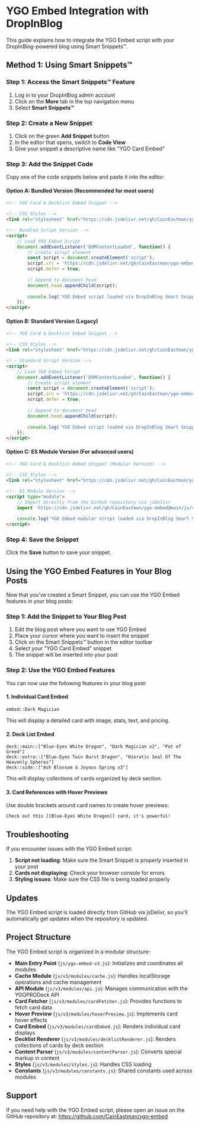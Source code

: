 # YGO Embed Integration with DropInBlog

This guide explains how to integrate the YGO Embed script with your DropInBlog-powered blog using Smart Snippets™.

## Method 1: Using Smart Snippets™

### Step 1: Access the Smart Snippets™ Feature

1. Log in to your DropInBlog admin account
2. Click on the **More** tab in the top navigation menu
3. Select **Smart Snippets™**

### Step 2: Create a New Snippet

1. Click on the green **Add Snippet** button
2. In the editor that opens, switch to **Code View**
3. Give your snippet a descriptive name like "YGO Card Embed"

### Step 3: Add the Snippet Code

Copy one of the code snippets below and paste it into the editor:

#### Option A: Bundled Version (Recommended for most users)

```html
<!-- YGO Card & Decklist Embed Snippet -->

<!-- CSS Styles -->
<link rel="stylesheet" href="https://cdn.jsdelivr.net/gh/CainEastman/ygo-embed@main/js/v3/ygo-embed-v3.css">

<!-- Bundled Script Version -->
<script>
    // Load YGO Embed Script
    document.addEventListener('DOMContentLoaded', function() {
        // Create script element
        const script = document.createElement('script');
        script.src = 'https://cdn.jsdelivr.net/gh/CainEastman/ygo-embed@main/dist/ygo-embed-v3.min.js';
        script.defer = true;
        
        // Append to document head
        document.head.appendChild(script);
        
        console.log('YGO Embed script loaded via DropInBlog Smart Snippet');
    });
</script>
```

#### Option B: Standard Version (Legacy)

```html
<!-- YGO Card & Decklist Embed Snippet -->

<!-- CSS Styles -->
<link rel="stylesheet" href="https://cdn.jsdelivr.net/gh/CainEastman/ygo-embed@main/js/v3/ygo-embed-v3.css">

<!-- Standard Script Version -->
<script>
    // Load YGO Embed Script
    document.addEventListener('DOMContentLoaded', function() {
        // Create script element
        const script = document.createElement('script');
        script.src = 'https://cdn.jsdelivr.net/gh/CainEastman/ygo-embed@main/ygo-embed-v3.js';
        script.defer = true;
        
        // Append to document head
        document.head.appendChild(script);
        
        console.log('YGO Embed script loaded via DropInBlog Smart Snippet');
    });
</script>
```

#### Option C: ES Module Version (For advanced users)

```html
<!-- YGO Card & Decklist Embed Snippet (Modular Version) -->

<!-- CSS Styles -->
<link rel="stylesheet" href="https://cdn.jsdelivr.net/gh/CainEastman/ygo-embed@main/js/v3/ygo-embed-v3.css">

<!-- ES Module Version -->
<script type="module">
    // Import directly from the GitHub repository via jsDelivr
    import 'https://cdn.jsdelivr.net/gh/CainEastman/ygo-embed@main/js/v3/ygo-embed-v3-modular.js';
    
    console.log('YGO Embed modular script loaded via DropInBlog Smart Snippet');
</script>
```

### Step 4: Save the Snippet

Click the **Save** button to save your snippet.

## Using the YGO Embed Features in Your Blog Posts

Now that you've created a Smart Snippet, you can use the YGO Embed features in your blog posts:

### Step 1: Add the Snippet to Your Blog Post

1. Edit the blog post where you want to use YGO Embed
2. Place your cursor where you want to insert the snippet
3. Click on the Smart Snippets™ button in the editor toolbar
4. Select your "YGO Card Embed" snippet
5. The snippet will be inserted into your post

### Step 2: Use the YGO Embed Features

You can now use the following features in your blog post:

#### 1. Individual Card Embed

```
embed::Dark Magician
```

This will display a detailed card with image, stats, text, and pricing.

#### 2. Deck List Embed

```
deck::main::["Blue-Eyes White Dragon", "Dark Magician x2", "Pot of Greed"]
deck::extra::["Blue-Eyes Twin Burst Dragon", "Hieratic Seal Of The Heavenly Spheres"]
deck::side::["Ash Blossom & Joyous Spring x3"]
```

This will display collections of cards organized by deck section.

#### 3. Card References with Hover Previews

Use double brackets around card names to create hover previews:

```
Check out this [[Blue-Eyes White Dragon]] card, it's powerful!
```

## Troubleshooting

If you encounter issues with the YGO Embed script:

1. **Script not loading**: Make sure the Smart Snippet is properly inserted in your post
2. **Cards not displaying**: Check your browser console for errors
3. **Styling issues**: Make sure the CSS file is being loaded properly

## Updates

The YGO Embed script is loaded directly from GitHub via jsDelivr, so you'll automatically get updates when the repository is updated.

## Project Structure

The YGO Embed script is organized in a modular structure:

- **Main Entry Point** (`js/ygo-embed-v3.js`): Initializes and coordinates all modules
- **Cache Module** (`js/v3/modules/cache.js`): Handles localStorage operations and cache management
- **API Module** (`js/v3/modules/api.js`): Manages communication with the YGOPRODeck API
- **Card Fetcher** (`js/v3/modules/cardFetcher.js`): Provides functions to fetch card data
- **Hover Preview** (`js/v3/modules/hoverPreview.js`): Implements card hover effects
- **Card Embed** (`js/v3/modules/cardEmbed.js`): Renders individual card displays
- **Decklist Renderer** (`js/v3/modules/decklistRenderer.js`): Renders collections of cards by deck section
- **Content Parser** (`js/v3/modules/contentParser.js`): Converts special markup in content
- **Styles** (`js/v3/modules/styles.js`): Handles CSS loading
- **Constants** (`js/v3/modules/constants.js`): Shared constants used across modules

## Support

If you need help with the YGO Embed script, please open an issue on the GitHub repository at:
https://github.com/CainEastman/ygo-embed 